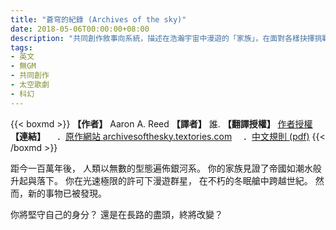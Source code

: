 ```yaml
---
title: "蒼穹的紀錄 (Archives of the sky)"
date: 2018-05-06T00:00:00+08:00
description: "共同創作敘事向系統，描述在浩瀚宇宙中漫遊的「家族」，在面對各樣抉擇挑戰時，是否仍能貫徹心中的原則？"
tags: 
- 英文
- 無GM
- 共同創作
- 太空歌劇
- 科幻
---
```

{{< boxmd >}}
**【作者】** Aaron A. Reed
**【譯者】** 誰.
**【翻譯授權】** [作者授權](https://i.imgur.com/Jz2Wdxh.png)
**【連結】**
　．[原作網站 archivesofthesky.textories.com](http://archivesofthesky.textories.com)
　．[中文規則 (pdf)](https://drive.google.com/file/d/1GQjgv6hdg5uiQKgEnHMgnPEQZnVclFk-/view)
{{< /boxmd >}}

距今一百萬年後，
人類以無數的型態遍佈銀河系。
你的家族見證了帝國如潮水般升起與落下。
你在光速極限的許可下漫遊群星，
在不朽的冬眠艙中跨越世紀。
然而，新的事物已被發現。

你將堅守自己的身分？
還是在長路的盡頭，終將改變？


